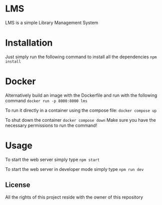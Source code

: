 # LMS
LMS is a simple Library Management System

# Installation

Just simply run the following command to install all the dependencies
```npm install```

# Docker
Alternatively build an image with the Dockerfile and run with the following command
```docker run -p 8000:8000 lms```

To run it directly in a container using the compose file:
```docker compose up```

To shut down the container
```docker compose down```
Make sure you have the necessary permissions to run the command!

# Usage
To start the web server simply type
```npm start```

To start the web server in developer mode simply type
```npm run dev```

## License
All the rights of this project reside with the owner of this repository
